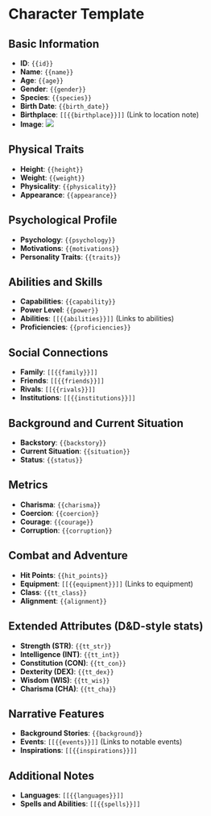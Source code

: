 # Character Template

## Basic Information
- **ID**: `{{id}}`
- **Name**: `{{name}}`
- **Age**: `{{age}}`
- **Gender**: `{{gender}}`
- **Species**: `{{species}}`
- **Birth Date**: `{{birth_date}}`
- **Birthplace**: `[[{{birthplace}}]]` (Link to location note)
- **Image**: ![](URL_to_image_here)

## Physical Traits
- **Height**: `{{height}}`
- **Weight**: `{{weight}}`
- **Physicality**: `{{physicality}}`
- **Appearance**: `{{appearance}}`

## Psychological Profile
- **Psychology**: `{{psychology}}`
- **Motivations**: `{{motivations}}`
- **Personality Traits**: `{{traits}}`

## Abilities and Skills
- **Capabilities**: `{{capability}}`
- **Power Level**: `{{power}}`
- **Abilities**: `[[{{abilities}}]]` (Links to abilities)
- **Proficiencies**: `{{proficiencies}}`

## Social Connections
- **Family**: `[[{{family}}]]`
- **Friends**: `[[{{friends}}]]`
- **Rivals**: `[[{{rivals}}]]`
- **Institutions**: `[[{{institutions}}]]`

## Background and Current Situation
- **Backstory**: `{{backstory}}`
- **Current Situation**: `{{situation}}`
- **Status**: `{{status}}`

## Metrics
- **Charisma**: `{{charisma}}`
- **Coercion**: `{{coercion}}`
- **Courage**: `{{courage}}`
- **Corruption**: `{{corruption}}`

## Combat and Adventure
- **Hit Points**: `{{hit_points}}`
- **Equipment**: `[[{{equipment}}]]` (Links to equipment)
- **Class**: `{{tt_class}}`
- **Alignment**: `{{alignment}}`

## Extended Attributes (D&D-style stats)
- **Strength (STR)**: `{{tt_str}}`
- **Intelligence (INT)**: `{{tt_int}}`
- **Constitution (CON)**: `{{tt_con}}`
- **Dexterity (DEX)**: `{{tt_dex}}`
- **Wisdom (WIS)**: `{{tt_wis}}`
- **Charisma (CHA)**: `{{tt_cha}}`

## Narrative Features
- **Background Stories**: `{{background}}`
- **Events**: `[[{{events}}]]` (Links to notable events)
- **Inspirations**: `[[{{inspirations}}]]`

## Additional Notes
- **Languages**: `[[{{languages}}]]`
- **Spells and Abilities**: `[[{{spells}}]]`
